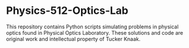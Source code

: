 # Physics-512-Optics-Lab
This repository contains Python scripts simulating problems in physical optics found in Physical Optics Laboratory.  These solutions and code are original work and intellectual property of Tucker Knaak.
